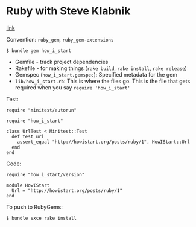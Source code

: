 # Ruby with Steve Klabnik
[link](ihttp://www.howistart.org/posts/ruby/1d)

Convention: `ruby_gem`, `ruby_gem-extensions`

    $ bundle gem how_i_start

- Gemfile - track project dependencies
- Rakefile - for making things (`rake build`, `rake install`, `rake release`)
- Gemspec (`how_i_start.gemspec`): Specified metadata for the gem
- `lib/how_i_start.rb`: This is where the files go. This is the file that gets required when you say `require 'how_i_start'`

Test:

    require "minitest/autorun"

    require "how_i_start"

    class UrlTest < Minitest::Test
      def test_url
        assert_equal "http://howistart.org/posts/ruby/1", HowIStart::Url
      end
    end

Code:

    require "how_i_start/version"

    module HowIStart
      Url = "http://howistart.org/posts/ruby/1"
    end

To push to RubyGems:

    $ bundle exce rake install
